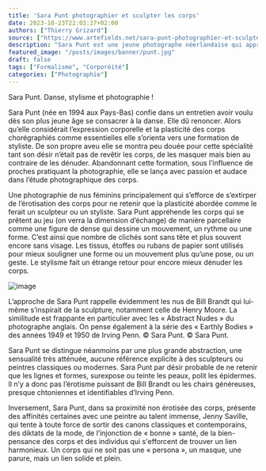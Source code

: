```yaml
---
title: 'Sara Punt photographier et sculpter les corps'
date: 2023-10-23T22:03:27+02:00
authors: ["Thierry Grizard"]
source: ["https://www.artefields.net/sara-punt-photographier-et-sculpter-les-corps/"]
description: "Sara Punt est une jeune photographe néerlandaise qui appréhende la photographie comme une chorégraphie qui sculpte et stylise les corps. "
featured_image: "/posts/images/banner/punt.jpg"
draft: false
tags: ["Formalisme", "Corporéité"]
categories: ["Photographie"]
---
```


Sara Punt. Danse, stylisme et photographie !

Sara Punt (née en 1994 aux Pays-Bas) confie dans un entretien avoir voulu dès son plus jeune âge se consacrer à la danse. Elle dû renoncer. Alors qu’elle considérait l’expression corporelle et la plasticité des corps chorégraphiés comme essentielles elle s’orienta vers une formation de styliste. De son propre aveu elle se montra peu douée pour cette spécialité tant son désir n’était pas de revêtir les corps, de les masquer mais bien au contraire de les dénuder. Abandonnant cette formation, sous l’influence de proches pratiquant la photographie, elle se lança avec passion et audace dans l’étude photographique des corps.

Une photographie de nus féminins principalement qui s’efforce de s’extirper de l’érotisation des corps pour ne retenir que la plasticité abordée comme le ferait un sculpteur ou un styliste. Sara Punt appréhende les corps qui se prêtent au jeu (on verra la dimension d’échange) de manière parcellaire comme une figure de dense qui dessine un mouvement, un rythme ou une forme. C’est ainsi que nombre de clichés sont sans tête et plus souvent encore sans visage. Les tissus, étoffes ou rubans de papier sont utilisés pour mieux souligner une forme ou un mouvement plus qu’une pose, ou un geste. Le stylisme fait un étrange retour pour encore mieux dénuder les corps.

![image](/posts/images/punt/sara-punt_photography_in-the-absence-of-eye.jpg)

L’approche de Sara Punt rappelle évidemment les nus de Bill Brandt qui lui-même s’inspirait de la sculpture, notamment celle de Henry Moore. La similitude est frappante en particulier avec les « Abstract Nudes » du photographe anglais. On pense également à la série des « Earthly Bodies » des années 1949 et 1950 de Irving Penn.
© Sara Punt.
© Sara Punt.

Sara Punt se distingue néanmoins par une plus grande abstraction, une sensualité très atténuée, aucune référence explicite à des sculpteurs ou peintres classiques ou modernes. Sara Punt par désir probable de ne retenir que les lignes et formes, surexpose ou teinte les peaux, polit les épidermes. Il n’y a donc pas l’érotisme puissant de Bill Brandt ou les chairs généreuses, presque chtoniennes et identifiables d’Irving Penn.

Inversement, Sara Punt, dans sa proximité non érotisée des corps, présente des affinités certaines avec une peintre au talent immense, Jenny Saville, qui tente à toute force de sortir des canons classiques et contemporains, des diktats de la mode, de l’injonction de « bonne » santé, de la bien-pensance des corps et des individus qui s'efforcent de trouver un lien harmonieux. Un corps qui ne soit pas une « persona », un masque, une parure, mais un lien solide et plein.

